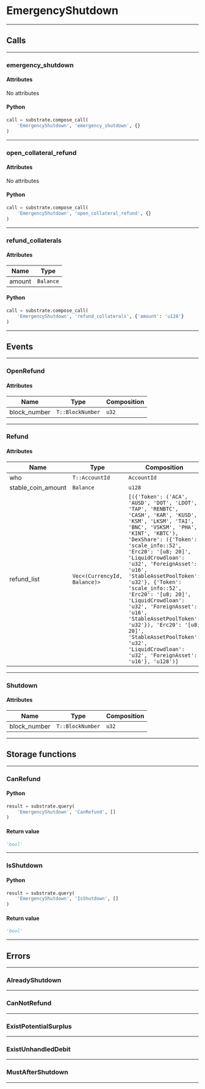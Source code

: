 
# EmergencyShutdown

---------
## Calls

---------
### emergency_shutdown
#### Attributes
No attributes

#### Python
```python
call = substrate.compose_call(
    'EmergencyShutdown', 'emergency_shutdown', {}
)
```

---------
### open_collateral_refund
#### Attributes
No attributes

#### Python
```python
call = substrate.compose_call(
    'EmergencyShutdown', 'open_collateral_refund', {}
)
```

---------
### refund_collaterals
#### Attributes
| Name | Type |
| -------- | -------- | 
| amount | `Balance` | 

#### Python
```python
call = substrate.compose_call(
    'EmergencyShutdown', 'refund_collaterals', {'amount': 'u128'}
)
```

---------
## Events

---------
### OpenRefund
#### Attributes
| Name | Type | Composition
| -------- | -------- | -------- |
| block_number | `T::BlockNumber` | ```u32```

---------
### Refund
#### Attributes
| Name | Type | Composition
| -------- | -------- | -------- |
| who | `T::AccountId` | ```AccountId```
| stable_coin_amount | `Balance` | ```u128```
| refund_list | `Vec<(CurrencyId, Balance)>` | ```[({'Token': ('ACA', 'AUSD', 'DOT', 'LDOT', 'TAP', 'RENBTC', 'CASH', 'KAR', 'KUSD', 'KSM', 'LKSM', 'TAI', 'BNC', 'VSKSM', 'PHA', 'KINT', 'KBTC'), 'DexShare': ({'Token': 'scale_info::52', 'Erc20': '[u8; 20]', 'LiquidCrowdloan': 'u32', 'ForeignAsset': 'u16', 'StableAssetPoolToken': 'u32'}, {'Token': 'scale_info::52', 'Erc20': '[u8; 20]', 'LiquidCrowdloan': 'u32', 'ForeignAsset': 'u16', 'StableAssetPoolToken': 'u32'}), 'Erc20': '[u8; 20]', 'StableAssetPoolToken': 'u32', 'LiquidCrowdloan': 'u32', 'ForeignAsset': 'u16'}, 'u128')]```

---------
### Shutdown
#### Attributes
| Name | Type | Composition
| -------- | -------- | -------- |
| block_number | `T::BlockNumber` | ```u32```

---------
## Storage functions

---------
### CanRefund

#### Python
```python
result = substrate.query(
    'EmergencyShutdown', 'CanRefund', []
)
```

#### Return value
```python
'bool'
```
---------
### IsShutdown

#### Python
```python
result = substrate.query(
    'EmergencyShutdown', 'IsShutdown', []
)
```

#### Return value
```python
'bool'
```
---------
## Errors

---------
### AlreadyShutdown

---------
### CanNotRefund

---------
### ExistPotentialSurplus

---------
### ExistUnhandledDebit

---------
### MustAfterShutdown

---------
